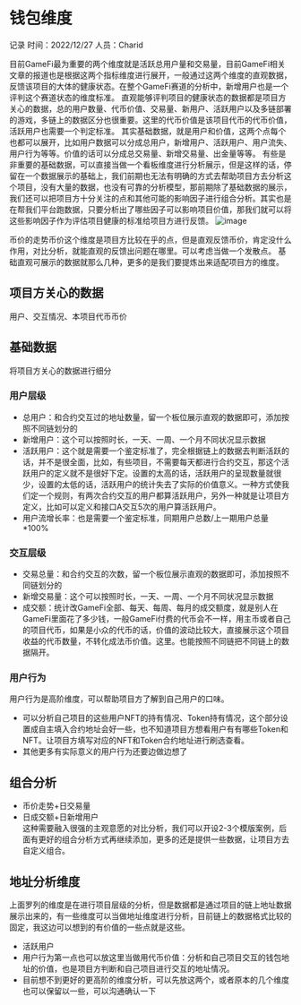 # 钱包维度
记录
时间：2022/12/27                                 人员：Charid

目前GameFi最为重要的两个维度就是活跃总用户量和交易量，目前GameFi相关文章的报道也是根据这两个指标维度进行展开，一般通过这两个维度的直观数据，反馈该项目的大体的健康状态。在整个GameFi赛道的分析中，新增用户也是一个评判这个赛道状态的维度标准。
直观能够评判项目的健康状态的数据都是项目方关心的数据，总的用户数量、代币价值、交易量、新用户、活跃用户以及多链部署的游戏，多链上的数据区分也很重要。这里的代币价值是该项目代币的代币价值，活跃用户也需要一个判定标准。
其实基础数据，就是用户和价值，这两个点每个也都可以展开，比如用户数据可以分成总用户，新增用户、活跃用户、用户流失、用户行为等等。价值的话可以分成总交易量、新增交易量、出金量等等。
有些是非重要的基础数据，可以直接当做一个看板维度进行分析展示，但是这样的话，停留在一个数据展示的基础上，我们前期也无法有明确的方式去帮助项目方去分析这个项目，没有大量的数据，也没有可靠的分析模型，那前期除了基础数据的展示，我们还可以把项目方十分关注的点和其他可能的影响因子进行组合分析。其实也是在帮我们平台跑数据，只要分析出了哪些因子可以影响项目价值，那我们就可以将这些影响因子作为评估项目健康的标准给项目方进行反馈。
![image](https://user-images.githubusercontent.com/108921486/210129401-994ed7ea-7851-48ff-9e14-86d1923bf299.png)

币价的走势币价这个维度是项目方比较在乎的点，但是直观反馈币价，肯定没什么作用，对比分析，就能直观的反馈出问题在哪里。可以考虑当做一个发散点。
基础直观可展示的数据就那么几种，更多的是我们要提炼出来适配项目方的维度。
## 项目方关心的数据
用户、交互情况、本项目代币币价
## 基础数据
  将项目方关心的数据进行细分
### 用户层级
  - 总用户：和合约交互过的地址数量，留一个板位展示直观的数据即可，添加按照不同链划分的
  - 新增用户：这个可以按照时长，一天、一周、一个月不同状况显示数据
  - 活跃用户：这个就是需要一个鉴定标准了，完全根据链上的数据去判断活跃的话，并不是很全面，比如，有些项目，不需要每天都进行合约交互，那这个活跃用户的定义就不是很好下定。设置的太高的话，活跃用户的呈现数量就很少，设置的太低的话，活跃用户的统计失去了实际的价值意义。一种方式使我们定一个规则，有两次合约交互的用户都算活跃用户，另外一种就是让项目方定义，比如可以定义和接口A交互5次的用户算活跃用户。
  - 用户流增长率：也是需要一个鉴定标准，同期用户总数/上一期用户总量*100%
  
### 交互层级
  - 交易总量：和合约交互的次数，留一个板位展示直观的数据即可，添加按照不同链划分的
  - 新增交易量：这个可以按照时长，一天、一周、一个月不同状况显示数据
  - 成交额：统计改GameFi全部、每天、每周、每月的成交额度，就是别人在GameFi里面花了多少钱，一般GameFi付费的代币会不一样，用主币或者自己的项目代币，如果是小众的代币的话，价值的波动比较大，直接展示这个项目收益的代币数量，不转化成法币价值。这里。也能按照不同链把不同链上的数据隔开。
### 用户行为
  用户行为是高阶维度，可以帮助项目方了解到自己用户的口味。
  - 可以分析自己项目的这些用户NFT的持有情况、Token持有情况，这个部分设置成自主填入合约地址会好一些，也不知道项目方想看用户有有哪些Token和NFT。让项目方填写对应的NFT和Token合约地址进行刷选查看。
  - 其他更多有实际意义的用户行为还要边做边想了
  
## 组合分析
  - 币价走势+日交易量
  - 日成交额+日新增用户   
  这种需要融入很强的主观意愿的对比分析，我们可以开设2-3个模版案例，后面有更好的组合分析方式再继续添加，更多的还是提供一些数据，让项目方去自定义组合。

## 地址分析维度
上面罗列的维度是在进行项目层级的分析，但是数据都是通过项目的链上地址数据展示出来的，有一些维度可以当做地址维度进行分析，目前链上的数据格式比较的固定，我这边可以想到的有价值的一些点就是这些。
  - 活跃用户
  - 用户行为第一点也可以放这里当做用代币价值：分析和自己项目交互的钱包地址的价值，也是项目方判断和自己项目进行交互的地址情况。
  - 目前想不到更好的更高阶的维度分析，可以先放这两个，或者原本的几个维度也可以保留以一些，可以沟通确认一下
    
    
